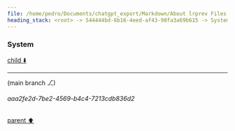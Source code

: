 ```yaml
---
file: /home/pedro/Documents/chatgpt_export/Markdown/About lrprev Files.md
heading_stack: <root> -> 544444bd-6b16-4eed-af43-98fa3a69b615 -> System -> 86c13176-225a-4bd5-97f5-f991207f5a43 -> System
---
```

### System

[child ⬇️](#aaa2fe2d-7be2-4569-b4c4-7213cdb836d2)

---

(main branch ⎇)
###### aaa2fe2d-7be2-4569-b4c4-7213cdb836d2
[parent ⬆️](#86c13176-225a-4bd5-97f5-f991207f5a43)
